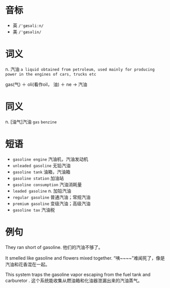 # 音标

- 英 `/'gæsəliːn/`
- 美 `/'gæsəlin/`

# 词义

n. 汽油
`a liquid obtained from petroleum, used mainly for producing power in the engines of cars, trucks etc`



gas(气) ＋ oli(看作oil， 油) ＋ ne → 汽油

# 同义

n. [油气]汽油
`gas` `benzine`

# 短语

- `gasoline engine` 汽油机，汽油发动机
- `unleaded gasoline` 无铅汽油
- `gasoline tank` 油箱，汽油箱
- `gasoline station` 加油站
- `gasoline consumption` 汽油消耗量
- `leaded gasoline` n. 加铅汽油
- `regular gasoline` 普通汽油；常规汽油
- `premium gasoline` 变级汽油；高级汽油
- `gasoline tax` 汽油税

# 例句

They ran short of gasoline.
他们的汽油不够了。

It smelled like gasoline and flowers mixed together.
“咦~~~~”难闻死了，像是汽油和花香混在一起。

This system traps the gasoline vapor escaping from the fuel tank and carburetor .
这个系统能收集从燃油箱和化油器泄漏出来的汽油蒸气。



